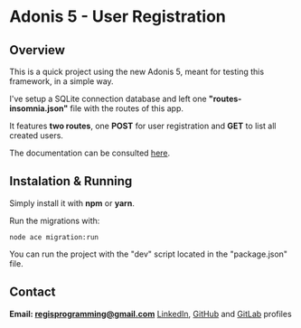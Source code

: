 # Adonis 5 - User Registration

## Overview
This is a quick project using the new Adonis 5, meant for testing this framework, in a simple way.

I've setup a SQLite connection database and left one **"routes-insomnia.json"** file with the routes of this app.

It features **two routes**, one **POST** for user registration and **GET** to list all created users.

The documentation can be consulted [here](https://docs.adonisjs.com/guides/introduction).

## Instalation & Running
Simply install it with **npm** or **yarn**.

Run the migrations with:
```shell
node ace migration:run
```

You can run the project with the "dev" script located in the "package.json" file.

## Contact
**Email: regisprogramming@gmail.com**
[LinkedIn](https://www.linkedin.com/in/regissfaria/), [GitHub](https://github.com/regisfaria) and [GitLab](https://gitlab.com/regisfaria) profiles

